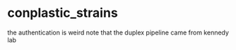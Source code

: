 # conplastic_strains
the authentication is weird
note that the duplex pipeline came from kennedy lab
